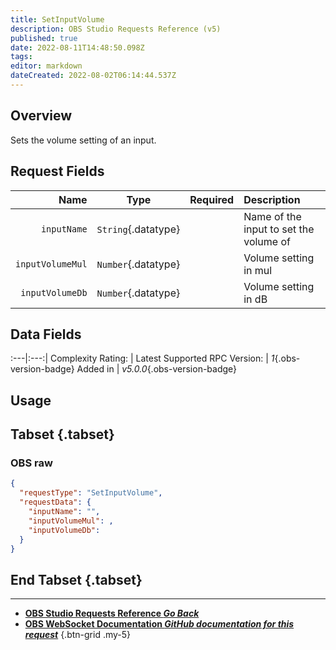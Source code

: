 ```yaml
---
title: SetInputVolume
description: OBS Studio Requests Reference (v5)
published: true
date: 2022-08-11T14:48:50.098Z
tags: 
editor: markdown
dateCreated: 2022-08-02T06:14:44.537Z
---
```


## Overview
Sets the volume setting of an input.

## Request Fields
Name | Type | Required| Description |
----:|:----:|:-------:|:------------|
`inputName` | `String`{.datatype} | <i class="mdi mdi-check-bold"></i> | Name of the input to set the volume of
`inputVolumeMul` | `Number`{.datatype} | <i class="mdi mdi-close-thick"></i> | Volume setting in mul | `>= 0, <= 20`{.datatype}
`inputVolumeDb` | `Number`{.datatype} | <i class="mdi mdi-close-thick"></i> | Volume setting in dB | `>= -100, <= 26`{.datatype}

## Data Fields
:---|:---:|
Complexity Rating: | <span class="stars stars--3"></span>
Latest Supported RPC Version: | *1*{.obs-version-badge}
Added in | *v5.0.0*{.obs-version-badge}

## Usage
## Tabset {.tabset}
### OBS raw
```json
{
  "requestType": "SetInputVolume",
  "requestData": {
    "inputName": "",
    "inputVolumeMul": ,
    "inputVolumeDb": 
  }
}
```
## End Tabset {.tabset}

---

- [<i class="mdi mdi-chevron-left"></i>**OBS Studio Requests Reference *Go Back***](/en/Broadcasters/OBS/Requests)
- [<i class="mdi mdi-github"></i> **OBS WebSocket Documentation *GitHub documentation for this request***](https://github.com/obsproject/obs-websocket/blob/master/docs/generated/protocol.md#setinputvolume)
{.btn-grid .my-5}